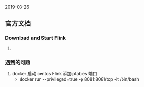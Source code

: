 2019-03-26

## 官方文档

### Download and Start Flink
1. 



### 遇到的问题
1. docker 启动 centos Flink 添加iptables 端口
    - docker run --privileged=true -p 8081:8081/tcp -it  /bin/bash